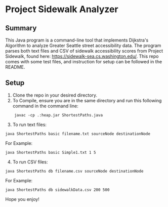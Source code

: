 # Project Sidewalk Analyzer
## Summary
This Java program is a command-line tool that implements Dijkstra's Algorithm to analyze Greater Seattle street accessibility data. The program parses both text files and CSV of sidewalk
accessibility scores from Project Sidewalk, found here:
https://sidewalk-sea.cs.washington.edu/.
This repo comes with some test files, and instruction for setup can be followed in the README.

## Setup
1. Clone the repo in your desired directory.
2. To Compile, ensure you are in the same directory and run this following command in the command line:
```
    javac -cp .:heap.jar ShortestPaths.java
```
3. To run text files:
```
java ShortestPaths basic filename.txt sourceNode destinationNode
```
For Example:
```
java ShortestPaths basic Simple1.txt 1 5
```
4. To run CSV files:
```
java ShortestPaths db filename.csv sourceNode destinationNode
```
For Example:
```
java ShortestPaths db sidewalkData.csv 200 500
```
Hope you enjoy!
